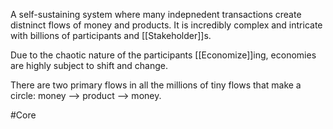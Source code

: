 A self-sustaining system where many indepnedent transactions create distninct flows of money and products. It is incredibly complex and intricate with billions of participants and [[Stakeholder]]s. 

Due to the chaotic nature of the participants [[Economize]]ing, economies are highly subject to shift and change.

There are two primary flows in all the millions of tiny flows that make a circle: money --> product --> money.

#Core